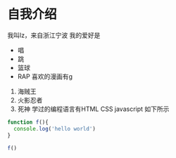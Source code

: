 # 自我介绍
我叫lz，来自浙江宁波
我的爱好是
* 唱
* 跳
* 篮球
* RAP
喜欢的漫画有g
1. 海贼王
2. 火影忍者
3. 死神
学过的编程语言有HTML CSS javascript
如下所示
```javascript
function f(){
  console.log('hello world')
}

f()
```